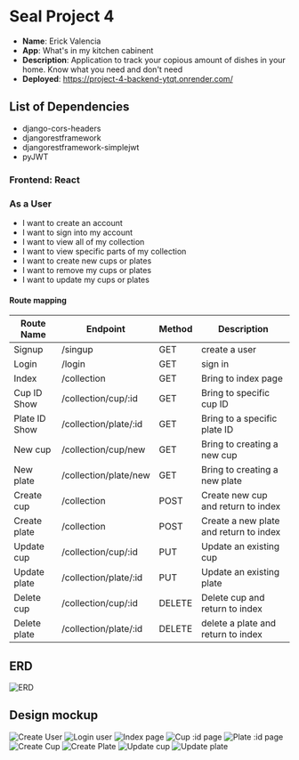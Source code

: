 # Seal Project 4

- **Name**: Erick Valencia
- **App**: What's in my kitchen cabinent
- **Description**: Application to track your copious amount of dishes in your home. Know what you need and don't need
- **Deployed**: https://project-4-backend-ytqt.onrender.com/

## List of Dependencies

- django-cors-headers
- djangorestframework
- djangorestframework-simplejwt
- pyJWT

### Frontend: React

### As a User
- I want to create an account
- I want to sign into my account
- I want to view all of my collection
- I want to view specific parts of my collection
- I want to create new cups or plates
- I want to remove my cups or plates
- I want to update my cups or plates

#### Route mapping

| Route Name | Endpoint | Method | Description |
|------------|----------|--------|-------------|
| Signup | /singup | GET | create a user |
| Login | /login | GET | sign in |
| Index | /collection | GET | Bring to index page |
| Cup ID Show | /collection/cup/:id | GET | Bring to specific cup ID |
| Plate ID Show | /collection/plate/:id | GET | Bring to a specific plate ID |
| New cup | /collection/cup/new | GET | Bring to creating a new cup |
| New plate | /collection/plate/new | GET | Bring to creating a new plate |
| Create cup | /collection | POST | Create new cup and return to index |
| Create plate | /collection | POST | Create a new plate and return to index |
| Update cup | /collection/cup/:id | PUT | Update an existing cup |
| Update plate | /collection/plate/:id | PUT | Update an existing plate |
| Delete cup | /collection/cup/:id | DELETE | Delete cup and return to index |
| Delete plate | /collection/plate/:id | DELETE | delete a plate and return to index |


## ERD

![ERD](https://i.imgur.com/CABjmmV.jpg)

## Design mockup

![Create User](https://i.imgur.com/xBDMIsP.jpg)
![Login user](https://i.imgur.com/HchKNuo.jpg)
![Index page](https://i.imgur.com/rO5hRsi.jpg)
![Cup :id page](https://i.imgur.com/2kZOF65.jpg)
![Plate :id page](https://i.imgur.com/mnZpwt1.jpg)
![Create Cup](https://i.imgur.com/9oSreil.jpg)
![Create Plate](https://i.imgur.com/zPNKIrn.jpg)
![Update cup](https://i.imgur.com/r3V2GWV.jpg)
![Update plate](https://i.imgur.com/pEBXLfo.jpg)